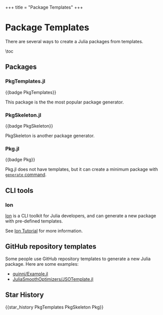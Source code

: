 +++
title = "Package Templates"
+++

# Package Templates
There are several ways to create a Julia packages from templates.

\toc

## Packages
### PkgTemplates.jl
{{badge PkgTemplates}}

This package is the the most popular package generator.

### PkgSkeleton.jl
{{badge PkgSkeleton}}

PkgSkeleton is another package generator.

### Pkg.jl
{{badge Pkg}}

Pkg.jl does not have templates, but it can create a minimum package with [`generate` command](https://pkgdocs.julialang.org/v1/creating-packages/#Generating-files-for-a-package).

## CLI tools

### Ion
[Ion](https://rogerluo.dev/Ion/) is a CLI toolkit for Julia developers, and can generate a new package with pre-defined templates.

See [Ion Tutorial](https://rogerluo.dev/Ion/docs/commands/new/) for more information.

## GitHub repository templates

Some people use GitHub repository templates to generate a new Julia package.
Here are some examples:

* [quinnj/Example.jl](https://github.com/quinnj/Example.jl)
* [JuliaSmoothOptimizers/JSOTemplate.jl](https://github.com/JuliaSmoothOptimizers/JSOTemplate.jl)

## Star History
{{star_history PkgTemplates PkgSkeleton Pkg}}
